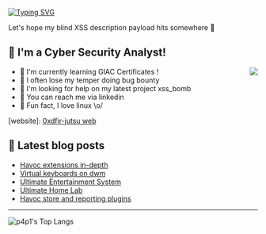 [![Typing SVG](https://readme-typing-svg.herokuapp.com?font=Hack&color=%239315B7&lines=What's+up!+I'm+0xdfir+-+jutsu)](https://git.io/typing-svg)


Let's hope my blind XSS description payload hits somewhere :penguin:

## :name_badge: I'm a Cyber Security Analyst!
<img align="right" src="https://c.tenor.com/OKO48giZVgwAAAAC/school-superbad.gif" />

- :peach: I'm currently learning GIAC Certificates !
- :tangerine: I often lose my temper doing bug bounty
- :tomato: I'm looking for help on my latest project xss_bomb
- :watermelon: You can reach me via linkedin
- :meat_on_bone: Fun fact, I love linux \o/

[website]: [0xdfir-jutsu web](https://0xdfir-jutsu.github.io/)

## :notebook: Latest blog posts
<!-- BLOG-POST-LIST:START -->
- [Havoc extensions in-depth](https://leosmith.wtf/blog/havoc-extentions-indepth.html)
- [Virtual keyboards on dwm](https://leosmith.wtf/blog/dwm-keyboard-patch.html)
- [Ultimate Entertainment System](https://leosmith.wtf/blog/batocera-linux.html)
- [Ultimate Home Lab](https://leosmith.wtf/blog/ultimate-home-lab.html)
- [Havoc store and reporting plugins](https://leosmith.wtf/blog/havoc-store-template.html)
<!-- BLOG-POST-LIST:END -->

---
<!--
[![p4p1's tryhackme stats](https://raw.githubusercontent.com/p4p1/p4p1/master/assets/thm_propic.png)][tryhackme]
[![p4p1's hackthebox stats](http://www.hackthebox.eu/badge/image/311399)][hackthebox]
-->

![p4p1's Top Langs](https://github-readme-stats.vercel.app/api/top-langs/?username=0xdfir-jutsu&show_icons=true&theme=synthwave&card_width=750)

<!--START_SECTION:badges-->
<!--END_SECTION:badges-->


